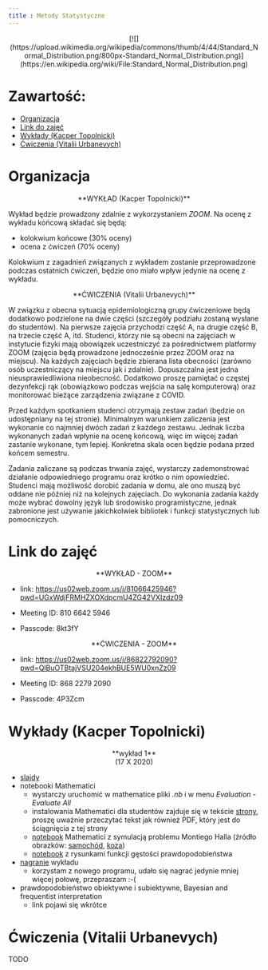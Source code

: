 ```yaml
---
title : Metody Statystyczne
---
```


<center>
[![](https://upload.wikimedia.org/wikipedia/commons/thumb/4/44/Standard_Normal_Distribution.png/800px-Standard_Normal_Distribution.png)](https://en.wikipedia.org/wiki/File:Standard_Normal_Distribution.png)
</center>



# Zawartość:

* [Organizacja](#organizacja)
* [Link do zajęć](#link-do-zajęć)
* [Wykłady (Kacper Topolnicki)](#wykłady-kacper-topolnicki)
* [Ćwiczenia (Vitalii Urbanevych)](#ćwiczenia-vitalii-urbanevych)



# Organizacja

<center>
**WYKŁAD (Kacper Topolnicki)**
</center>

Wykład będzie prowadzony zdalnie z wykorzystaniem *ZOOM*. Na ocenę z wykładu końcową składać się będą:

- kolokwium końcowe (30% oceny)
- ocena z ćwiczeń (70% oceny)

Kolokwium z zagadnień związanych z wykładem zostanie przeprowadzone podczas ostatnich ćwiczeń, 
będzie ono miało wpływ jedynie na ocenę z wykładu.

<center>
**ĆWICZENIA (Vitalii Urbanevych)**
</center>

W związku z obecna sytuacją epidemiologiczną grupy ćwiczeniowe będą dodatkowo podzielone na dwie części (szczegóły podziału zostaną wysłane do studentów). Na pierwsze zajęcia przychodzi część A, na drugie część B, na trzecie część A, itd. Studenci, którzy nie są obecni na zajęciach w instytucie fizyki mają obowiązek uczestniczyć za pośrednictwem platformy ZOOM (zajęcia będą prowadzone jednocześnie przez ZOOM oraz na miejscu). Na każdych zajęciach będzie zbierana lista obecności (zarówno osób uczestniczący na miejscu jak i zdalnie). Dopuszczalna jest jedna nieusprawiedliwiona nieobecność. Dodatkowo proszę pamiętać o częstej dezynfekcji rąk (obowiązkowo podczas wejścia na salę komputerową) oraz monitorować bieżące zarządzenia związane z COVID.

Przed każdym spotkaniem studenci otrzymają zestaw zadań (będzie on udostępniany na tej stronie). Minimalnym warunkiem zaliczenia jest wykonanie co najmniej dwóch zadań z każdego zestawu. Jednak liczba wykonanych zadań wpłynie na ocenę końcową, więc im więcej zadań zastanie wykonane, tym lepiej. Konkretna skala ocen będzie podana przed końcem semestru.

Zadania zaliczane są podczas trwania zajęć, wystarczy zademonstrować działanie odpowiedniego programu oraz krótko o nim opowiedzieć. Studenci mają możliwość dorobić zadania w domu, ale ono muszą być oddane nie później niż na kolejnych zajęciach. Do wykonania zadania każdy może wybrać dowolny język lub środowisko programistyczne, jednak zabronione jest używanie jakichkolwiek bibliotek i funkcji statystycznych lub pomocniczych.





# Link do zajęć

<center>
**WYKŁAD - ZOOM**
</center>

- link: <https://us02web.zoom.us/j/81066425946?pwd=UGxWdjFRMHZXOXdpcmU4ZG42VXIzdz09>

- Meeting ID: 810 6642 5946

- Passcode: 8kt3fY

<center>
**ĆWICZENIA - ZOOM**
</center>

- link: <https://us02web.zoom.us/j/86822792090?pwd=QlBuOTBtajVSU204ekhBUE5WU0xnZz09>

- Meeting ID: 868 2279 2090

- Passcode: 4P3Zcm


# Wykłady (Kacper Topolnicki)


<center>
**wykład 1**
</center>

<center>
(17 X 2020)
</center>

- [slajdy](./start/pl/010_Nauczanie/005_Metody_Statystyczne_(zima_2020-2021)/010_Wykłady_(Kacper_Topolnicki)/wykład_2020-10-17-Note-11-22.pdf)
- notebooki Mathematici
  - wystarczy uruchomić w mathematice pliki *.nb* i w menu *Evaluation - Evaluate All*
  - instalowania Mathematici dla studentów zajduje się w tekście [strony](https://kacpertopol.github.io/000pl.html), 
	  proszę uważnie przeczytać tekst jak również PDF, który jest do ściągnięcia z tej strony
  - [notebook](./start/pl/010_Nauczanie/005_Metody_Statystyczne_(zima_2020-2021)/010_Wykłady_(Kacper_Topolnicki)/mh.zip) Mathematici z symulacją problemu Montiego Halla (źródło obrazków: [samochód](https://commons.wikimedia.org/wiki/File:Blue_old_car.svg), [koza](https://commons.wikimedia.org/wiki/File:Goat_cartoon_04.svg))
  - [notebook](./start/pl/010_Nauczanie/005_Metody_Statystyczne_(zima_2020-2021)/010_Wykłady_(Kacper_Topolnicki)/fgp.zip) z rysunkami funkcji gęstości prawdopodobieństwa
- [nagranie](https://ujchmura-my.sharepoint.com/:v:/g/personal/kacper_topolnicki_uj_edu_pl/EfTfTfuFUqZLmpmjoTbBXIsBKA-UwlkDye92ebZnI3iHbw?e=xO8zWw) wykładu
  - korzystam z nowego programu, udało się nagrać jedynie mniej więcej połowę, przepraszam :-(
- prawdopodobieństwo obiektywne i subiektywne, Bayesian and frequentist interpretation
  - link pojawi się wkrótce


# Ćwiczenia (Vitalii Urbanevych)

TODO

